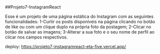 ##Projeto7-InstagramReact

Esse é um projeto de uma página estática do Instagram com as seguintes funcionalidades:
1-Curtir os posts disponíveis na página clicando no botão de like ou com um clique duplo na própria foto da postagem;
2-Clicar no botão de salvar as imagens;
3-Alterar a sua foto e o seu nome de perfil ao clicar nos campos respectivos.

deploy: https://projeto7-instagramreact-eta-five.vercel.app/

